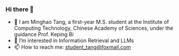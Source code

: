 ### Hi there 👋
- 🌱 I am Minghao Tang, a first-year M.S. student at the Institute of Computing Technology, Chinese Academy of Sciences, under the guidance Prof. Keping Bi
- 🔭 I’m interested in Information Retrieval and LLMs
- 📫 How to reach me: student_tang@foxmail.com


<!--
**easymoneysnipertang/easymoneysnipertang** is a ✨ _special_ ✨ repository because its `README.md` (this file) appears on your GitHub profile.

Here are some ideas to get you started:

- 🔭 I’m currently working on ...
- 🌱 I’m currently learning ...
- 👯 I’m looking to collaborate on ...
- 🤔 I’m looking for help with ...
- 💬 Ask me about ...
- 📫 How to reach me: ...
- 😄 Pronouns: ...
- ⚡ Fun fact: ...
-->
